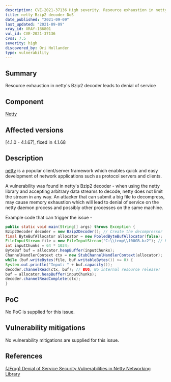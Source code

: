 ```yaml
---
description: CVE-2021-37136 High severity. Resource exhaustion in netty's Bzip2 decoder leads to denial of service
title: netty Bzip2 decoder DoS
date_published: "2021-09-09"
last_updated: "2021-09-09"
xray_id: XRAY-186801
vul_id: CVE-2021-37136
cvss: 7.5
severity: high
discovered_by: Ori Hollander
type: vulnerability
---
```

## Summary
Resource exhaustion in netty's Bzip2 decoder leads to denial of service

## Component

[Netty](https://github.com/netty/netty)

## Affected versions

[4.1.0 - 4.1.67], fixed in 4.1.68

## Description

[netty](https://github.com/netty/netty) is a popular client/server framework which enables quick and easy development of network applications such as protocol servers and clients.

A vulnerability was found in netty's Bzip2 decoder - when using the netty library and accepting arbitrary data streams to decode, netty does not limit the stream in any way.
An attacker that can submit a big file to decompress, may cause memory exhaustion which will lead to denial of service on the netty daemon process and possibly other processes on the same machine.

Example code that can trigger the issue -
```java
public static void main(String[] args) throws Exception {
Bzip2Decoder decoder = new Bzip2Decoder(); // Create the decompressor
final ByteBufAllocator allocator = new PooledByteBufAllocator(false);
FileInputStream file = new FileInputStream("C:\\temp\\100GB.bz2"); // External input
int inputChunks = 64 * 1024;
ByteBuf buf = allocator.heapBuffer(inputChunks);
ChannelHandlerContext ctx = new StubChannelHandlerContext(allocator);
while (buf.writeBytes(file, buf.writableBytes()) >= 0) {
System.out.println("Input: " + buf.capacity());
decoder.channelRead(ctx, buf); // BUG, No internal resource release!
buf = allocator.heapBuffer(inputChunks);
decoder.channelReadComplete(ctx);
}
```

## PoC

No PoC is supplied for this issue.

## Vulnerability mitigations

No vulnerability mitigations are supplied for this issue.

## References

[(JFrog) Denial of Service Security Vulnerabilities in Netty Networking Library](https://jfrog.com/blog/cve-2021-37136-cve-2021-37137-denial-of-service-dos-in-nettys-decompressors/)